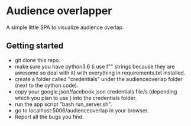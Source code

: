 # Audience overlapper
A simple little SPA to visualize audience overlap.
## Getting started
 - git clone this repo.
 - make sure you have python3.6 (i use f"" strings because they are awesome so deal with it) with everything in requirements.txt installed.
 - create a folder called "credentials" under the audienceoverlap folder (next to the oython code).
 - copy your google.json/facebook.json credentials file/s (depending which you plan to use ) into the credentials folder.
 - run the app script "bash run_server.sh".
 - go to localhost:5006/audienceoverlap in your browser.
 - Report all the bugs you find.